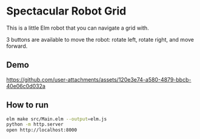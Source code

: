 # Spectacular Robot Grid

This is a little Elm robot that you can navigate a grid with.

3 buttons are available to move the robot: rotate left, rotate right, and move forward.

## Demo

https://github.com/user-attachments/assets/120e3e74-a580-4879-bbcb-40e06c0d032a


## How to run
```bash
elm make src/Main.elm --output=elm.js
python -m http.server
open http://localhost:8000
```
